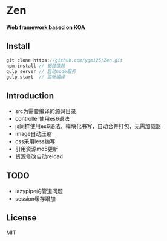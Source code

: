 # Zen

**Web framework based on KOA**

## Install
```js
git clone https://github.com/ygm125/Zen.git
npm install // 安装依赖
gulp server // 启动node服务
gulp start  // 监听编译
```
## Introduction
- src为需要编译的源码目录
- controller使用es6语法
- js同样使用es6语法，模块化书写，自动合并打包，无需加载器
- image自动压缩
- css采用less编写
- 引用资源md5更新
- 资源修改自动reload

## TODO
- lazypipe的管道问题
- session缓存增加

## License
MIT


